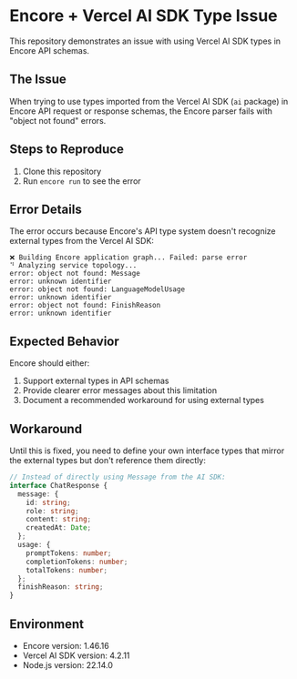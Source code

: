 # Encore + Vercel AI SDK Type Issue

This repository demonstrates an issue with using Vercel AI SDK types in Encore API schemas.

## The Issue

When trying to use types imported from the Vercel AI SDK (`ai` package) in Encore API request or response schemas, the Encore parser fails with "object not found" errors.

## Steps to Reproduce

1. Clone this repository
2. Run `encore run` to see the error

## Error Details

The error occurs because Encore's API type system doesn't recognize external types from the Vercel AI SDK:

```
❌ Building Encore application graph... Failed: parse error
⠙ Analyzing service topology...
error: object not found: Message
error: unknown identifier
error: object not found: LanguageModelUsage
error: unknown identifier
error: object not found: FinishReason
error: unknown identifier
```

## Expected Behavior

Encore should either:

1. Support external types in API schemas
2. Provide clearer error messages about this limitation
3. Document a recommended workaround for using external types

## Workaround

Until this is fixed, you need to define your own interface types that mirror the external types but don't reference them directly:

```typescript
// Instead of directly using Message from the AI SDK:
interface ChatResponse {
  message: {
    id: string;
    role: string;
    content: string;
    createdAt: Date;
  };
  usage: {
    promptTokens: number;
    completionTokens: number;
    totalTokens: number;
  };
  finishReason: string;
}
```

## Environment

- Encore version: 1.46.16
- Vercel AI SDK version: 4.2.11
- Node.js version: 22.14.0

